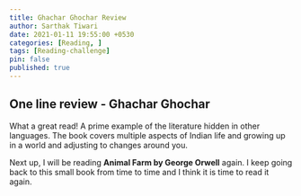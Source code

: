 ```yaml
---
title: Ghachar Ghochar Review
author: Sarthak Tiwari
date: 2021-01-11 19:55:00 +0530
categories: [Reading, ]
tags: [Reading-challenge]
pin: false
published: true
---
```


## One line review - Ghachar Ghochar

What a great read! A prime example of the literature hidden in other languages. The book covers multiple aspects of Indian life and growing up in a world and adjusting to changes around you.

Next up, I will be reading **Animal Farm by George Orwell** again. I keep going back to this small book from time to time and I think it is time to read it again.
